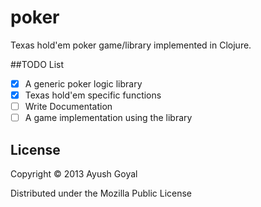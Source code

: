 # poker

Texas hold'em poker game/library implemented in Clojure.


##TODO List
- [x] A generic poker logic library
- [x] Texas hold'em specific functions
- [ ] Write Documentation
- [ ] A game implementation using the library

## License

Copyright © 2013 Ayush Goyal

Distributed under the Mozilla Public License

